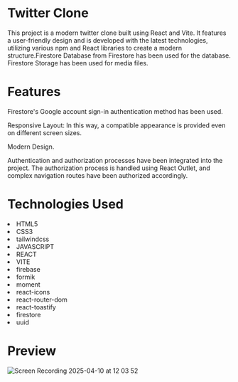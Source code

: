 <h1>Twitter Clone</h1>
  
<p>This project is a modern twitter clone built using React and Vite. It features a user-friendly design and is developed with the latest technologies, utilizing various npm and React libraries to create a modern structure.Firestore Database from Firestore has been used for the database. Firestore Storage has been used for media files.</p>

<h1>Features</h1>

<p>Firestore's Google account sign-in authentication method has been used.</p>
<p>Responsive Layout: In this way, a compatible appearance is provided even on different screen sizes.</p>
<p>Modern Design.</p>
<p>Authentication and authorization processes have been integrated into the project. The authorization process is handled using React Outlet, and complex navigation routes have been authorized accordingly.</p>

<h1>Technologies Used</h1>

<li>HTML5</li>
<li>CSS3</li>
<li>tailwindcss</li>
<li>JAVASCRIPT</li>
<li>REACT</li>
<li>VITE</li>
<li>firebase</li>
<li>formik</li>
<li>moment</li>
<li>react-icons</li>
<li>react-router-dom</li>
<li>react-toastify</li>
<li>firestore</li>
<li>uuid</li>

<h1>Preview</h1>

![Screen Recording 2025-04-10 at 12 03 52](https://github.com/user-attachments/assets/bf99b3de-0de0-46a6-a697-f1e474aa32b6)


